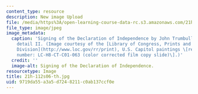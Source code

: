 ```yaml
---
content_type: resource
description: New image Upload
file: /media/https%3A/open-learning-course-data-rc.s3.amazonaws.com/21h-112-the-american-revolution-spring-2006/9719da55a3a5d7248211c0ab137ccf0e_21h-112s06-th.jpg
file_type: image/jpeg
image_metadata:
  caption: 'Signing of the Declaration of Independence by John Trumbull in U.S. Capitol,
    detail II. (Image courtesy of the [Library of Congress, Prints and Photographs
    Division](http://www.loc.gov/rr/print), U.S. Capitol paintings \[reproduction
    number: LC-H8-CT-C01-063 (color corrected film copy slide)\].)'
  credit: ''
  image-alt: Signing of the Declaration of Independence.
resourcetype: Image
title: 21h-112s06-th.jpg
uid: 9719da55-a3a5-d724-8211-c0ab137ccf0e
---
```

